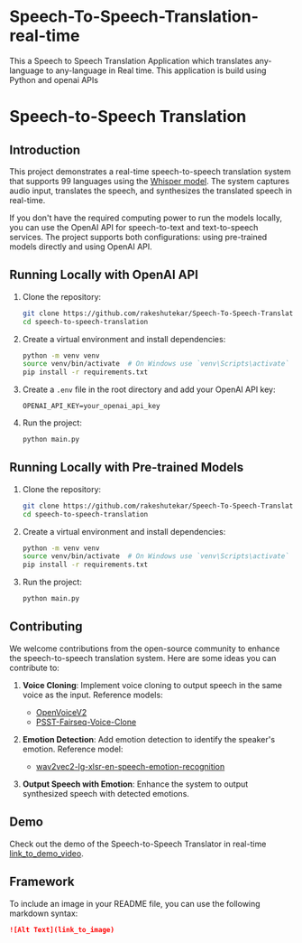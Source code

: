 # Speech-To-Speech-Translation-real-time
This a Speech to Speech Translation Application which translates any-language to any-language in Real time. This application is build using Python and openai APIs
# Speech-to-Speech Translation

## Introduction

This project demonstrates a real-time speech-to-speech translation system that supports 99 languages using the [Whisper model](https://huggingface.co/openai/whisper-large-v3). The system captures audio input, translates the speech, and synthesizes the translated speech in real-time. 

If you don't have the required computing power to run the models locally, you can use the OpenAI API for speech-to-text and text-to-speech services. The project supports both configurations: using pre-trained models directly and using OpenAI API.

## Running Locally with OpenAI API

1. Clone the repository:
    ```sh
    git clone https://github.com/rakeshutekar/Speech-To-Speech-Translation-real-time-.git
    cd speech-to-speech-translation
    ```

2. Create a virtual environment and install dependencies:
    ```sh
    python -m venv venv
    source venv/bin/activate  # On Windows use `venv\Scripts\activate`
    pip install -r requirements.txt
    ```

3. Create a `.env` file in the root directory and add your OpenAI API key:
    ```
    OPENAI_API_KEY=your_openai_api_key
    ```

4. Run the project:
    ```sh
    python main.py
    ```

## Running Locally with Pre-trained Models

1. Clone the repository:
    ```sh
    git clone https://github.com/rakeshutekar/Speech-To-Speech-Translation-real-time-.git
    cd speech-to-speech-translation
    ```

2. Create a virtual environment and install dependencies:
    ```sh
    python -m venv venv
    source venv/bin/activate  # On Windows use `venv\Scripts\activate`
    pip install -r requirements.txt
    ```

3. Run the project:
    ```sh
    python main.py
    ```

## Contributing

We welcome contributions from the open-source community to enhance the speech-to-speech translation system. Here are some ideas you can contribute to:

1. **Voice Cloning**: Implement voice cloning to output speech in the same voice as the input. Reference models:
    - [OpenVoiceV2](https://huggingface.co/myshell-ai/OpenVoiceV2)
    - [PSST-Fairseq-Voice-Clone](https://huggingface.co/birgermoell/psst-fairseq-voice-clone)

2. **Emotion Detection**: Add emotion detection to identify the speaker's emotion. Reference model:
    - [wav2vec2-lg-xlsr-en-speech-emotion-recognition](https://huggingface.co/ehcalabres/wav2vec2-lg-xlsr-en-speech-emotion-recognition)

3. **Output Speech with Emotion**: Enhance the system to output synthesized speech with detected emotions.

## Demo

Check out the demo of the Speech-to-Speech Translator in real-time [link_to_demo_video](https://www.linkedin.com/posts/rakesh-utekar_speechtospeech-languagetranslation-innovation-activity-7187223474560491520-eUk4?utm_source=share&utm_medium=member_desktop).

## Framework

To include an image in your README file, you can use the following markdown syntax:

```markdown
![Alt Text](link_to_image)
